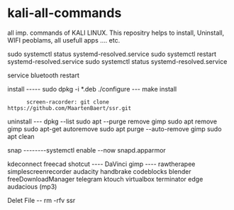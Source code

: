 # kali-all-commands
all imp. commands of KALI LINUX. This repositry helps to install, Uninstall, WIFI peoblams, all usefull apps .... etc. 

sudo systemctl status systemd-resolved.service 
sudo systemctl restart systemd-resolved.service 
sudo systemctl status systemd-resolved.service 


service bluetooth restart

 install ----- sudo dpkg -i *.deb
 	      ./configure  ---  make install
 	      
 	      screen-racorder: git clone https://github.com/MaartenBaert/ssr.git


 uninstall --- dpkg --list
               sudo apt --purge remove gimp
               sudo apt remove gimp
               sudo apt-get autoremove
               sudo apt purge --auto-remove gimp
               sudo apt clean
               
  snap --------systemctl enable --now snapd.apparmor


kdeconnect
freecad
shotcut   ---- DaVinci
gimp      ---- rawtherapee 
simplescreenrecorder
audacity
handbrake
codeblocks
blender
freeDownloadManager
telegram
ktouch
virtualbox
terminator
edge
audacious (mp3)


Delet File --  rm -rfv ssr

